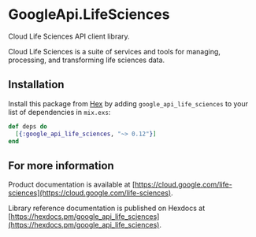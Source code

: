 # GoogleApi.LifeSciences

Cloud Life Sciences API client library.

Cloud Life Sciences is a suite of services and tools for managing, processing, and transforming life sciences data.

## Installation

Install this package from [Hex](https://hex.pm) by adding
`google_api_life_sciences` to your list of dependencies in `mix.exs`:

```elixir
def deps do
  [{:google_api_life_sciences, "~> 0.12"}]
end
```

## For more information

Product documentation is available at [https://cloud.google.com/life-sciences](https://cloud.google.com/life-sciences).

Library reference documentation is published on Hexdocs at
[https://hexdocs.pm/google_api_life_sciences](https://hexdocs.pm/google_api_life_sciences).
